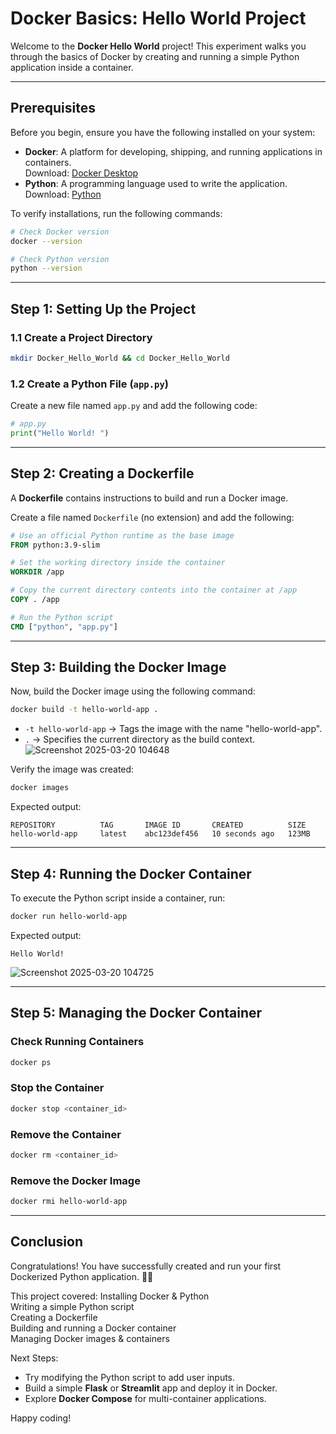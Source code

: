 # Docker Basics: Hello World Project 

Welcome to the **Docker Hello World** project! This experiment walks you through the basics of Docker by creating and running a simple Python application inside a container.

---

##  Prerequisites
Before you begin, ensure you have the following installed on your system:

- **Docker**: A platform for developing, shipping, and running applications in containers.  
   Download: [Docker Desktop](https://www.docker.com/get-started/)
- **Python**: A programming language used to write the application.  
   Download: [Python](https://www.python.org/downloads/)

To verify installations, run the following commands:
```bash
# Check Docker version
docker --version

# Check Python version
python --version
```

---

## Step 1: Setting Up the Project
### 1.1 Create a Project Directory
```bash
mkdir Docker_Hello_World && cd Docker_Hello_World
```

### 1.2 Create a Python File (`app.py`)
Create a new file named `app.py` and add the following code:
```python
# app.py
print("Hello World! ")
```

---

##  Step 2: Creating a Dockerfile
A **Dockerfile** contains instructions to build and run a Docker image.

Create a file named `Dockerfile` (no extension) and add the following:
```dockerfile
# Use an official Python runtime as the base image
FROM python:3.9-slim

# Set the working directory inside the container
WORKDIR /app

# Copy the current directory contents into the container at /app
COPY . /app

# Run the Python script
CMD ["python", "app.py"]
```

---

##  Step 3: Building the Docker Image
Now, build the Docker image using the following command:
```bash
docker build -t hello-world-app .
```
- `-t hello-world-app` → Tags the image with the name "hello-world-app".
- `.` → Specifies the current directory as the build context.
  ![Screenshot 2025-03-20 104648](https://github.com/user-attachments/assets/e9aba67b-763d-4e40-9c1f-d6beedc8077c)

  


Verify the image was created:
```bash
docker images
```
Expected output:
```
REPOSITORY          TAG       IMAGE ID       CREATED          SIZE
hello-world-app     latest    abc123def456   10 seconds ago   123MB
```

---

##  Step 4: Running the Docker Container
To execute the Python script inside a container, run:
```bash
docker run hello-world-app
```
Expected output:
```
Hello World! 
```
![Screenshot 2025-03-20 104725](https://github.com/user-attachments/assets/e0a4aa8e-f01f-4a73-a6e0-1e83ceb04414)

---

##  Step 5: Managing the Docker Container
### Check Running Containers
```bash
docker ps
```

### Stop the Container
```bash
docker stop <container_id>
```

### Remove the Container
```bash
docker rm <container_id>
```

### Remove the Docker Image
```bash
docker rmi hello-world-app
```

---

##  Conclusion
 Congratulations! You have successfully created and run your first Dockerized Python application. 🚀🐳  

This project covered:
Installing Docker & Python  
Writing a simple Python script  
Creating a Dockerfile  
Building and running a Docker container  
Managing Docker images & containers  

Next Steps:
- Try modifying the Python script to add user inputs.
- Build a simple **Flask** or **Streamlit** app and deploy it in Docker.
- Explore **Docker Compose** for multi-container applications.

Happy coding! 

